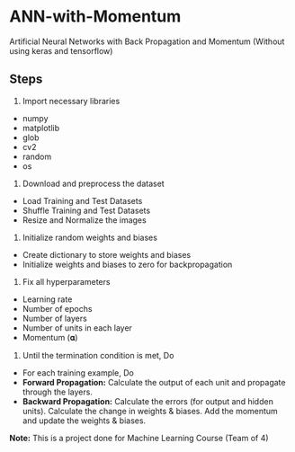 # ANN-with-Momentum
Artificial Neural Networks with Back Propagation and Momentum (Without using keras and tensorflow)

## Steps
1. Import necessary libraries
  - numpy
  - matplotlib
  - glob
  - cv2
  - random
  - os

1. Download and preprocess the dataset
  - Load Training and Test Datasets
  - Shuffle Training and Test Datasets
  - Resize and Normalize the images

1.  Initialize random weights and biases
  - Create dictionary to store weights and biases
  - Initialize weights and biases to zero for backpropagation

1. Fix all hyperparameters
  - Learning rate
  - Number of epochs
  - Number of layers
  - Number of units in each layer
  - Momentum (𝛂)

1. Until the termination condition is met, Do
  - For each training example, Do
  - **Forward Propagation:** Calculate the output of each unit and propagate through the layers.
  - **Backward Propagation:**	Calculate the errors (for output and hidden units). Calculate the change in weights & biases. Add the momentum and update the weights & biases.

**Note:** This is a project done for Machine Learning Course (Team of 4)

